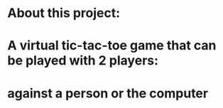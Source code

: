 # About this project:
# A virtual tic-tac-toe game that can be played with 2 players:
# against a person or the computer
